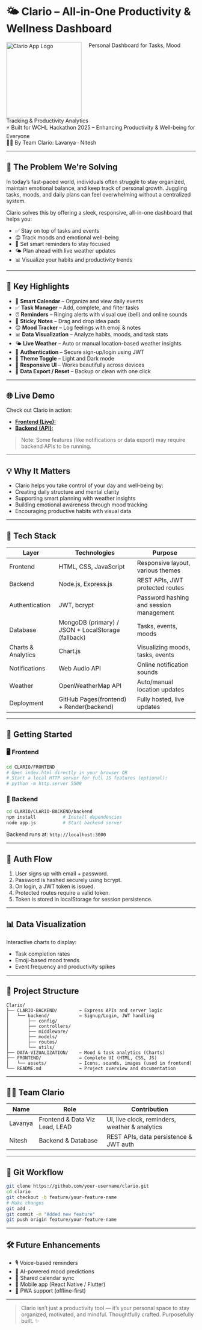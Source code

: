 # 🌤️ Clario – All-in-One Productivity & Wellness Dashboard
<p>
  <img src="FRONTEND/assets/App%20logo.jpg" alt="Clario App Logo" width="200" style="vertical-align:top; margin-right:15px;">
  <span>
    Personal Dashboard for Tasks, Mood Tracking & Productivity Analytics<br>
    ⚡️ Built for WCHL Hackathon 2025 – Enhancing Productivity & Well-being for Everyone<br>
    👩‍💻 By Team Clario: Lavanya · Nitesh
  </span>
</p>

---

## 🧠 The Problem We're Solving
In today’s fast-paced world, individuals often struggle to stay organized, maintain emotional balance, and keep track of personal growth. Juggling tasks, moods, and daily plans can feel overwhelming without a centralized system.

Clario solves this by offering a sleek, responsive, all-in-one dashboard that helps you:
- ✅ Stay on top of tasks and events
- 😊 Track moods and emotional well-being
- 🔔 Set smart reminders to stay focused
- 🌤️ Plan ahead with live weather updates
- 📊 Visualize your habits and productivity trends

---

## 🌟 Key Highlights

- 📅 **Smart Calendar** – Organize and view daily events  
- ✅ **Task Manager** – Add, complete, and filter tasks  
- ⏰ **Reminders** – Ringing alerts with visual cue (bell) and online sounds  
- 📝 **Sticky Notes** – Drag and drop idea pads  
- 😊 **Mood Tracker** – Log feelings with emoji & notes  
- 📊 **Data Visualization** – Analyze habits, moods, and task stats  
- 🌤️ **Live Weather** – Auto or manual location-based weather insights  
- 🔐 **Authentication** – Secure sign-up/login using JWT  
- 🎨 **Theme Toggle** – Light and Dark mode  
- 📱 **Responsive UI** – Works beautifully across devices  
- 💾 **Data Export / Reset** – Backup or clean with one click  

---

## 🌐 Live Demo



Check out Clario in action:

- [**Frontend (Live):**](https://lavu-create.github.io/Clario/FRONTEND/)  
- [**Backend (API):**](https://clario-8rvp.onrender.com)  

> Note: Some features (like notifications or data export) may require backend APIs to be running.

---

## 💡 Why It Matters

- Clario helps you take control of your day and well-being by:
- Creating daily structure and mental clarity
- Supporting smart planning with weather insights
- Building emotional awareness through mood tracking
- Encouraging productive habits with visual data  

---

## 🧰 Tech Stack

| Layer              | Technologies                                       | Purpose                                 |
|--------------------|----------------------------------------------------|-----------------------------------------|
| Frontend           | HTML, CSS, JavaScript                              | Responsive layout, various themes       |
| Backend            | Node.js, Express.js                                | REST APIs, JWT protected routes         |
| Authentication     | JWT, bcrypt                                        | Password hashing and session management |
| Database           | MongoDB (primary) / JSON + LocalStorage (fallback) | Tasks, events, moods                    |
| Charts & Analytics | Chart.js                                           | Visualizing moods, tasks, events        |
| Notifications      | Web Audio API                                      | Online notification sounds              |
| Weather            | OpenWeatherMap API                                 | Auto/manual location updates            |
| Deployment         | GitHub Pages(frontend) + Render(backend)           | Fully hosted, live updates              |

---

## 🚀 Getting Started

### 🖥️ Frontend
```bash
cd CLARIO/FRONTEND
# Open index.html directly in your browser OR
# Start a local HTTP server for full JS features (optional):
# python -m http.server 5500
```

### 🔧 Backend
```bash
cd CLARIO/CLARIO-BACKEND/backend
npm install          # Install dependencies
node app.js          # Start backend server
```

Backend runs at: `http://localhost:3000`

---

## 🔐 Auth Flow

1. User signs up with email + password.
2. Password is hashed securely using bcrypt.
3. On login, a JWT token is issued.
4. Protected routes require a valid token.
5. Token is stored in localStorage for session persistence.  

---

## 📊 Data Visualization

Interactive charts to display:

- Task completion rates  
- Emoji-based mood trends  
- Event frequency and productivity spikes  

---

## 📁 Project Structure

```
Clario/  
├── CLARIO-BACKEND/        → Express APIs and server logic
│   └── backend/           → Signup/Login, JWT handling
│       ├── config/
│       ├── controllers/
│       ├── middleware/
│       ├── models/
│       ├── routes/
│       └── utils/
├── DATA-VIZUALIZATION/    → Mood & task analytics (Charts)
├── FRONTEND/              → Complete UI (HTML, CSS, JS)
│   └── assets/            → Icons, sounds, images (used in frontend)  
└── README.md              → Project overview and documentation

```

---

## 🧑‍💻 Team Clario

| Name    | Role                           | Contribution                                   |
|---------|--------------------------------|------------------------------------------------|
| Lavanya | Frontend & Data Viz Lead, LEAD | UI, live clock, reminders, weather & analytics |
| Nitesh  | Backend & Database             | REST APIs, data persistence & JWT auth         |

---

## 🌱 Git Workflow

```bash
git clone https://github.com/your-username/clario.git  
cd clario  
git checkout -b feature/your-feature-name  
# Make changes  
git add .  
git commit -m "Added new feature"  
git push origin feature/your-feature-name
```

---

## 🛠️ Future Enhancements

- 🎙️ Voice-based reminders  
- 🧠 AI-powered mood predictions 
- 👥 Shared calendar sync
- 📲 Mobile app (React Native / Flutter)
- 🧭 PWA support (offline-first)

---

> Clario isn’t just a productivity tool — it’s your personal space to stay organized, motivated, and mindful.
> Thoughtfully crafted. Purposefully built. ✨
